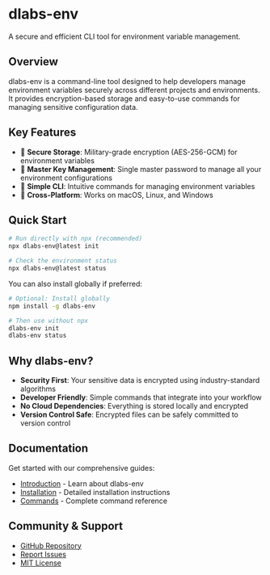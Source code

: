 # dlabs-env

A secure and efficient CLI tool for environment variable management.

## Overview

dlabs-env is a command-line tool designed to help developers manage environment variables securely across different projects and environments. It provides encryption-based storage and easy-to-use commands for managing sensitive configuration data.

## Key Features

- 🔐 **Secure Storage**: Military-grade encryption (AES-256-GCM) for environment variables
- 🔑 **Master Key Management**: Single master password to manage all your environment configurations
- 🚀 **Simple CLI**: Intuitive commands for managing environment variables
- 💼 **Cross-Platform**: Works on macOS, Linux, and Windows

## Quick Start

```bash
# Run directly with npx (recommended)
npx dlabs-env@latest init

# Check the environment status
npx dlabs-env@latest status
```

You can also install globally if preferred:

```bash
# Optional: Install globally
npm install -g dlabs-env

# Then use without npx
dlabs-env init
dlabs-env status
```

## Why dlabs-env?

- **Security First**: Your sensitive data is encrypted using industry-standard algorithms
- **Developer Friendly**: Simple commands that integrate into your workflow
- **No Cloud Dependencies**: Everything is stored locally and encrypted
- **Version Control Safe**: Encrypted files can be safely committed to version control

## Documentation

Get started with our comprehensive guides:

- [Introduction](/guide/introduction) - Learn about dlabs-env
- [Installation](/guide/installation) - Detailed installation instructions
- [Commands](/reference/commands) - Complete command reference

## Community & Support

- [GitHub Repository](https://github.com/dscriptlabs/dlabs-env)
- [Report Issues](https://github.com/dscriptlabs/dlabs-env/issues)
- [MIT License](https://github.com/dscriptlabs/dlabs-env/blob/main/LICENSE)
